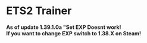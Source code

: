 # ETS2 Trainer 

**As of update 1.39.1.0a "Set EXP Doesnt work!**\
**If you want to change EXP switch to 1.38.X on Steam!**
